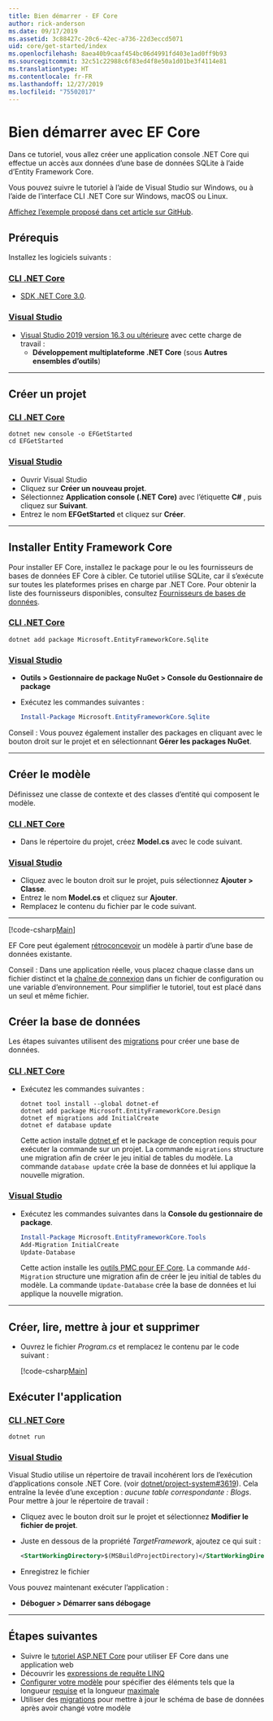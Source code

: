 ```yaml
---
title: Bien démarrer - EF Core
author: rick-anderson
ms.date: 09/17/2019
ms.assetid: 3c88427c-20c6-42ec-a736-22d3eccd5071
uid: core/get-started/index
ms.openlocfilehash: 8aea40b9caaf454bc06d4991fd403e1ad0ff9b93
ms.sourcegitcommit: 32c51c22988c6f83ed4f8e50a1d01be3f4114e81
ms.translationtype: HT
ms.contentlocale: fr-FR
ms.lasthandoff: 12/27/2019
ms.locfileid: "75502017"
---
```

# <a name="getting-started-with-ef-core"></a>Bien démarrer avec EF Core

Dans ce tutoriel, vous allez créer une application console .NET Core qui effectue un accès aux données d’une base de données SQLite à l’aide d’Entity Framework Core.

Vous pouvez suivre le tutoriel à l’aide de Visual Studio sur Windows, ou à l’aide de l’interface CLI .NET Core sur Windows, macOS ou Linux.

[Affichez l’exemple proposé dans cet article sur GitHub](https://github.com/aspnet/EntityFramework.Docs/tree/master/samples/core/GetStarted).

## <a name="prerequisites"></a>Prérequis

Installez les logiciels suivants :

### <a name="net-core-clitabnetcore-cli"></a>[CLI .NET Core](#tab/netcore-cli)

* [SDK .NET Core 3.0](https://www.microsoft.com/net/download/core).

### <a name="visual-studiotabvisual-studio"></a>[Visual Studio](#tab/visual-studio)

* [Visual Studio 2019 version 16.3 ou ultérieure](https://www.visualstudio.com/downloads/) avec cette charge de travail :
  * **Développement multiplateforme .NET Core** (sous **Autres ensembles d’outils**)

---

## <a name="create-a-new-project"></a>Créer un projet

### <a name="net-core-clitabnetcore-cli"></a>[CLI .NET Core](#tab/netcore-cli)

```dotnetcli
dotnet new console -o EFGetStarted
cd EFGetStarted
```

### <a name="visual-studiotabvisual-studio"></a>[Visual Studio](#tab/visual-studio)

* Ouvrir Visual Studio
* Cliquez sur **Créer un nouveau projet**.
* Sélectionnez **Application console (.NET Core)** avec l’étiquette **C#** , puis cliquez sur **Suivant**.
* Entrez le nom **EFGetStarted** et cliquez sur **Créer**.

---

## <a name="install-entity-framework-core"></a>Installer Entity Framework Core

Pour installer EF Core, installez le package pour le ou les fournisseurs de bases de données EF Core à cibler. Ce tutoriel utilise SQLite, car il s’exécute sur toutes les plateformes prises en charge par .NET Core. Pour obtenir la liste des fournisseurs disponibles, consultez [Fournisseurs de bases de données](../providers/index.md).

### <a name="net-core-clitabnetcore-cli"></a>[CLI .NET Core](#tab/netcore-cli)

```dotnetcli
dotnet add package Microsoft.EntityFrameworkCore.Sqlite
```

### <a name="visual-studiotabvisual-studio"></a>[Visual Studio](#tab/visual-studio)

* **Outils > Gestionnaire de package NuGet > Console du Gestionnaire de package**
* Exécutez les commandes suivantes :

  ``` PowerShell
  Install-Package Microsoft.EntityFrameworkCore.Sqlite
  ```

Conseil : Vous pouvez également installer des packages en cliquant avec le bouton droit sur le projet et en sélectionnant **Gérer les packages NuGet**.

---

## <a name="create-the-model"></a>Créer le modèle

Définissez une classe de contexte et des classes d’entité qui composent le modèle.

### <a name="net-core-clitabnetcore-cli"></a>[CLI .NET Core](#tab/netcore-cli)

* Dans le répertoire du projet, créez **Model.cs** avec le code suivant.

### <a name="visual-studiotabvisual-studio"></a>[Visual Studio](#tab/visual-studio)

* Cliquez avec le bouton droit sur le projet, puis sélectionnez **Ajouter > Classe**.
* Entrez le nom **Model.cs** et cliquez sur **Ajouter**.
* Remplacez le contenu du fichier par le code suivant.

---

[!code-csharp[Main](../../../samples/core/GetStarted/Model.cs)]

EF Core peut également [rétroconcevoir](../managing-schemas/scaffolding.md) un modèle à partir d’une base de données existante.

Conseil : Dans une application réelle, vous placez chaque classe dans un fichier distinct et la [chaîne de connexion](../miscellaneous/connection-strings.md) dans un fichier de configuration ou une variable d’environnement. Pour simplifier le tutoriel, tout est placé dans un seul et même fichier.

## <a name="create-the-database"></a>Créer la base de données

Les étapes suivantes utilisent des [migrations](xref:core/managing-schemas/migrations/index) pour créer une base de données.

### <a name="net-core-clitabnetcore-cli"></a>[CLI .NET Core](#tab/netcore-cli)

* Exécutez les commandes suivantes :

  ```dotnetcli
  dotnet tool install --global dotnet-ef
  dotnet add package Microsoft.EntityFrameworkCore.Design
  dotnet ef migrations add InitialCreate
  dotnet ef database update
  ```

  Cette action installe [dotnet ef](../miscellaneous/cli/dotnet.md) et le package de conception requis pour exécuter la commande sur un projet. La commande `migrations` structure une migration afin de créer le jeu initial de tables du modèle. La commande `database update` crée la base de données et lui applique la nouvelle migration.

### <a name="visual-studiotabvisual-studio"></a>[Visual Studio](#tab/visual-studio)

* Exécutez les commandes suivantes dans la **Console du gestionnaire de package**.

  ``` PowerShell
  Install-Package Microsoft.EntityFrameworkCore.Tools
  Add-Migration InitialCreate
  Update-Database
  ```

  Cette action installe les [outils PMC pour EF Core](../miscellaneous/cli/powershell.md). La commande `Add-Migration` structure une migration afin de créer le jeu initial de tables du modèle. La commande `Update-Database` crée la base de données et lui applique la nouvelle migration.

---

## <a name="create-read-update--delete"></a>Créer, lire, mettre à jour et supprimer

* Ouvrez le fichier *Program.cs* et remplacez le contenu par le code suivant :

  [!code-csharp[Main](../../../samples/core/GetStarted/Program.cs)]

## <a name="run-the-app"></a>Exécuter l'application

### <a name="net-core-clitabnetcore-cli"></a>[CLI .NET Core](#tab/netcore-cli)

```dotnetcli
dotnet run
```

### <a name="visual-studiotabvisual-studio"></a>[Visual Studio](#tab/visual-studio)

Visual Studio utilise un répertoire de travail incohérent lors de l’exécution d’applications console .NET Core. (voir [dotnet/project-system#3619](https://github.com/dotnet/project-system/issues/3619)). Cela entraîne la levée d’une exception : *aucune table correspondante : Blogs*. Pour mettre à jour le répertoire de travail :

* Cliquez avec le bouton droit sur le projet et sélectionnez **Modifier le fichier de projet**.
* Juste en dessous de la propriété *TargetFramework*, ajoutez ce qui suit :

  ``` XML
  <StartWorkingDirectory>$(MSBuildProjectDirectory)</StartWorkingDirectory>
  ```

* Enregistrez le fichier

Vous pouvez maintenant exécuter l’application :

* **Déboguer > Démarrer sans débogage**

---

## <a name="next-steps"></a>Étapes suivantes

* Suivre le [tutoriel ASP.NET Core](/aspnet/core/data/ef-rp/intro) pour utiliser EF Core dans une application web
* Découvrir les [expressions de requête LINQ](/dotnet/csharp/programming-guide/concepts/linq/basic-linq-query-operations)
* [Configurer votre modèle](xref:core/modeling/index) pour spécifier des éléments tels que la longueur [requise](xref:core/modeling/entity-properties#required-and-optional-properties) et la longueur [maximale](xref:core/modeling/entity-properties#maximum-length)
* Utiliser des [migrations](xref:core/managing-schemas/migrations/index) pour mettre à jour le schéma de base de données après avoir changé votre modèle
